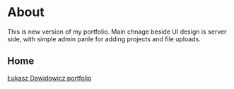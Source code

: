 # About

This is new version of my portfolio. Main chnage beside UI design is server side, with simple admin panle for adding projects and file uploads.

## Home

[Łukasz Dawidowicz portfolio](www.lukaszdawidowicz.pl)
